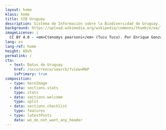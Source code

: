 ```yaml
---
layout: home
klass: home
title: SIB Uruguay
description: Sistema de Información sobre la Biodiversidad de Uruguay. Nodo Uruguay GBIF
background: https://upload.wikimedia.org/wikipedia/commons/thumb/e/ea/Tucu_tucu_%28Ctenomys_pearsoni%29%2C_Uruguay%2C_2022.jpg/1280px-Tucu_tucu_%28Ctenomys_pearsoni%29%2C_Uruguay%2C_2022.jpg
imageLicense: |
  CC BY 4.0 - <em>Ctenomys pearsoni</em> (Tucu Tucu). Por Enrique González, Museo Nacional de Historia Natural de Uruguay. 2022. Via Wikimedia Commons
lang: es
lang-ref: home
height: 80vh
permalink: /
cta:
  - text: Datos de Uruguay
    href: /occurrence/search/?view=MAP
    isPrimary: true
composition:
  - type: heroImage
  - data: sections.stats
    type: stats
  - data: sections.welcome
    type: split
  - data: sections.checklist
    type: features
  - type: latestPosts
    data: we_do_not_want_any_header
---
```


